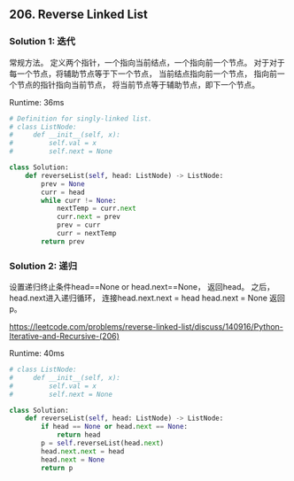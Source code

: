 ## 206. Reverse Linked List


### Solution 1: 迭代

常规方法。
定义两个指针，一个指向当前结点，一个指向前一个节点。
对于对于每一个节点，将辅助节点等于下一个节点，
当前结点指向前一个节点，
指向前一个节点的指针指向当前节点，
将当前节点等于辅助节点，即下一个节点。

Runtime: 36ms

```Python
# Definition for singly-linked list.
# class ListNode:
#     def __init__(self, x):
#         self.val = x
#         self.next = None

class Solution:
    def reverseList(self, head: ListNode) -> ListNode:
        prev = None
        curr = head
        while curr != None:
            nextTemp = curr.next
            curr.next = prev
            prev = curr
            curr = nextTemp
        return prev
```



### Solution 2: 递归

设置递归终止条件head==None or head.next==None，
返回head。
之后，head.next进入递归循环，
连接head.next.next = head
head.next = None
返回p。

https://leetcode.com/problems/reverse-linked-list/discuss/140916/Python-Iterative-and-Recursive-(206)

Runtime: 40ms

```Python
# class ListNode:
#     def __init__(self, x):
#         self.val = x
#         self.next = None

class Solution:
    def reverseList(self, head: ListNode) -> ListNode:
        if head == None or head.next == None:
            return head
        p = self.reverseList(head.next)
        head.next.next = head
        head.next = None
        return p
```
